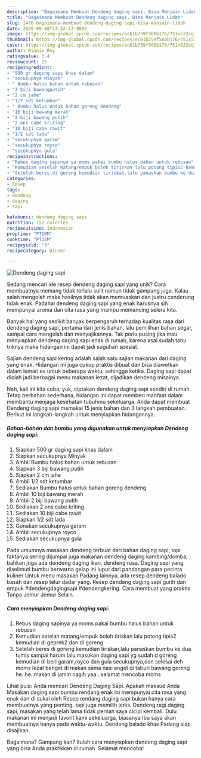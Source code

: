 ```yaml
---
description: "Bagaimana Membuat Dendeng daging sapi, Bisa Manjain Lidah"
title: "Bagaimana Membuat Dendeng daging sapi, Bisa Manjain Lidah"
slug: 1470-bagaimana-membuat-dendeng-daging-sapi-bisa-manjain-lidah
date: 2020-09-08T17:52:17.989Z
image: https://img-global.cpcdn.com/recipes/ec61b759f560b176/751x532cq70/dendeng-daging-sapi-foto-resep-utama.jpg
thumbnail: https://img-global.cpcdn.com/recipes/ec61b759f560b176/751x532cq70/dendeng-daging-sapi-foto-resep-utama.jpg
cover: https://img-global.cpcdn.com/recipes/ec61b759f560b176/751x532cq70/dendeng-daging-sapi-foto-resep-utama.jpg
author: Minnie Roy
ratingvalue: 3.4
reviewcount: 15
recipeingredient:
- "500 gr daging sapi khas dalam"
- "secukupnya Minyak"
- " Bumbu halus bahan untuk rebusan"
- "3 biji bawangputih"
- "2 cm jahe"
- "1/2 sdt ketumbar"
- " Bumbu halus untuk bahan goreng dendeng"
- "10 biji bawang merah"
- "2 biji bawang putih"
- "2 ons cabe kriting"
- "10 biji cabe rawit"
- "1/2 sdt lada"
- "secukupnya garam"
- "secukupnya royco"
- "secukupnya gula"
recipeinstructions:
- "Rebus daging sapinya ya moms pakai bumbu halus bahan untuk rebusan"
- "Kemudian setelah matang/empuk boleh tiriskan lalu potong tipis2 kemudian di geprek2 dan di goreng"
- "Setelah beres di goreng kemudian tiriskan,lalu panaskan bumbu ke dua tumis sampai harum lalu masukan daging sapi yg sudah d goreng kemudian di beri garam,royco dan gula secukupnya,dan selesai deh moms lezat banget di makan sama nasi anget di taburi bawang goreng he..he..makan di jamin nagih yaa...selamat mencoba moms"
categories:
- Resep
tags:
- dendeng
- daging
- sapi

katakunci: dendeng daging sapi 
nutrition: 152 calories
recipecuisine: Indonesian
preptime: "PT10M"
cooktime: "PT32M"
recipeyield: "3"
recipecategory: Dinner

---
```



![Dendeng daging sapi](https://img-global.cpcdn.com/recipes/ec61b759f560b176/751x532cq70/dendeng-daging-sapi-foto-resep-utama.jpg)

Sedang mencari ide resep dendeng daging sapi yang unik? Cara membuatnya memang tidak terlalu sulit namun tidak gampang juga. Kalau salah mengolah maka hasilnya tidak akan memuaskan dan justru cenderung tidak enak. Padahal dendeng daging sapi yang enak harusnya sih mempunyai aroma dan cita rasa yang mampu memancing selera kita.

Banyak hal yang sedikit banyak berpengaruh terhadap kualitas rasa dari dendeng daging sapi, pertama dari jenis bahan, lalu pemilihan bahan segar, sampai cara mengolah dan menyajikannya. Tak perlu pusing jika mau menyiapkan dendeng daging sapi enak di rumah, karena asal sudah tahu triknya maka hidangan ini dapat jadi suguhan spesial.

Sajian dendeng sapi kering adalah salah satu sajian makanan dari daging yang enak. Hidangan ini juga cukup praktis dibuat dan bisa diawetkan dalam lemari es untuk beberapa waktu, sehingga ketika. Daging sapi dapat diolah jadi berbagai menu makanan lezat, dijadikan dendeng misalnya.


Nah, kali ini kita coba, yuk, ciptakan dendeng daging sapi sendiri di rumah. Tetap berbahan sederhana, hidangan ini dapat memberi manfaat dalam membantu menjaga kesehatan tubuhmu sekeluarga. Anda dapat membuat Dendeng daging sapi memakai 15 jenis bahan dan 3 langkah pembuatan. Berikut ini langkah-langkah untuk menyiapkan hidangannya.

<!--inarticleads1-->

##### Bahan-bahan dan bumbu yang digunakan untuk menyiapkan Dendeng daging sapi:

1. Siapkan 500 gr daging sapi khas dalam
1. Siapkan secukupnya Minyak
1. Ambil  Bumbu halus bahan untuk rebusan
1. Siapkan 3 biji bawang.putih
1. Siapkan 2 cm jahe
1. Ambil 1/2 sdt ketumbar
1. Sediakan  Bumbu halus untuk bahan goreng dendeng
1. Ambil 10 biji bawang merah
1. Ambil 2 biji bawang putih
1. Sediakan 2 ons cabe kriting
1. Sediakan 10 biji cabe rawit
1. Siapkan 1/2 sdt lada
1. Gunakan secukupnya garam
1. Ambil secukupnya royco
1. Sediakan secukupnya gula


Pada umumnya masakan dendeng terbuat dari bahan daging sapi, tapi faktanya sering dijumpai juga makanan dendeng daging kambing/domba, bahkan juga ada dendeng daging ikan, dendeng rusa. Daging sapi yang diselimuti bumbu berwarna gelap ini luput dari pandangan para pecinta kuliner Untuk menu masakan Padang lainnya, ada resep dendeng balado basah dan resep telur dadar yang. Resep dendeng daging sapi gurih dan empuk #dendengdagingsapi #dendengkering. Cara membuat yang praktis Tanpa Jemur Jemur Selain. 

<!--inarticleads2-->

##### Cara menyiapkan Dendeng daging sapi:

1. Rebus daging sapinya ya moms pakai bumbu halus bahan untuk rebusan
1. Kemudian setelah matang/empuk boleh tiriskan lalu potong tipis2 kemudian di geprek2 dan di goreng
1. Setelah beres di goreng kemudian tiriskan,lalu panaskan bumbu ke dua tumis sampai harum lalu masukan daging sapi yg sudah d goreng kemudian di beri garam,royco dan gula secukupnya,dan selesai deh moms lezat banget di makan sama nasi anget di taburi bawang goreng he..he..makan di jamin nagih yaa...selamat mencoba moms


Lihat pula: Anda mencari Dendeng Daging Sapi. Apakah maksud Anda Masakan daging sapi bumbu rendang enak ini mempunyai cita rasa yang enak dan di sukai oleh Resep rendang daging sapi bukan hanya cara membuatnya yang penting, tapi juga memilih jenis. Dendeng ragi daging sapi, masakan yang telah lama tidak pernah saya cicipi kembali. Dulu makanan ini menjadi favorit kami sekeluarga, biasanya Ibu saya akan membuatnya hanya pada waktu-waktu. Dendeng balado khas Padang siap disajikan. 

Bagaimana? Gampang kan? Itulah cara menyiapkan dendeng daging sapi yang bisa Anda praktikkan di rumah. Selamat mencoba!
